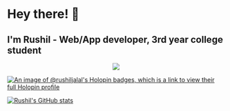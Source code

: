 # Hey there! 👋 <br> 
## <strong>I'm Rushil</strong> - Web/App developer, 3rd year college student
<p align="center">
    <img src="https://go-skill-icons.vercel.app/api/icons?i=html,css,js,nodejs,express,typescript,react,reactnative,expo,android,kotlin,jetpackcompose,java,python,c,cs,mysql,postgres,oracle,bash,firebase,postman,zustand,redux,authjs,railway,chartjs,bootstrap,reactbootstrap,docker,vercel,git,metabase,gdevelop,npm,bun,vite,linux,vscode,androidstudio" />
</p>
  </a>
</p>

[![An image of @rushiljalal's Holopin badges, which is a link to view their full Holopin profile](https://holopin.me/rushiljalal)](https://holopin.io/@rushiljalal)

[![Rushil's GitHub stats](https://github-readme-stats.vercel.app/api?username=rushiljalal&show_icons=true&theme=tokyonight)](https://github.com/anuraghazra/github-readme-stats)
<!---
RushilJalal/RushilJalal is a ✨ special ✨ repository because its `README.md` (this file) appears on your GitHub profile.
You can click the Preview link to take a look at your changes.
--->
